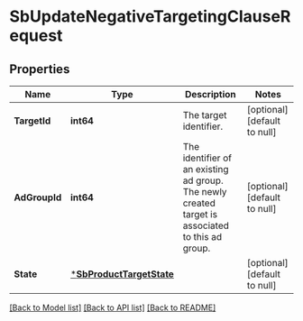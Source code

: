 # SbUpdateNegativeTargetingClauseRequest

## Properties
Name | Type | Description | Notes
------------ | ------------- | ------------- | -------------
**TargetId** | **int64** | The target identifier. | [optional] [default to null]
**AdGroupId** | **int64** | The identifier of an existing ad group. The newly created target is associated to this ad group. | [optional] [default to null]
**State** | [***SbProductTargetState**](SBProductTargetState.md) |  | [optional] [default to null]

[[Back to Model list]](../README.md#documentation-for-models) [[Back to API list]](../README.md#documentation-for-api-endpoints) [[Back to README]](../README.md)

